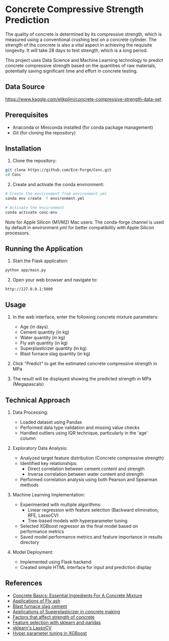 # Concrete Compressive Strength Prediction

The quality of concrete is determined by its compressive strength, which is measured using a conventional crushing test on a concrete cylinder. The strength of the concrete is also a vital aspect in achieving the requisite longevity. It will take 28 days to test strength, which is a long period.

This project uses Data Science and Machine Learning technology to predict concrete compressive strength based on the quantities of raw materials, potentially saving significant time and effort in concrete testing.

## Data Source
https://www.kaggle.com/elikplim/concrete-compressive-strength-data-set

## Prerequisites
- Anaconda or Miniconda installed (for conda package management)
- Git (for cloning the repository)

## Installation

1. Clone the repository:
```bash
git clone https://github.com/Eco-Forge/Conc.git
cd Conc
```

2. Create and activate the conda environment:
```bash
# Create the environment from environment.yml
conda env create -f environment.yml

# Activate the environment
conda activate conc-env
```

Note for Apple Silicon (M1/M2) Mac users: The conda-forge channel is used by default in environment.yml for better compatibility with Apple Silicon processors.

## Running the Application

1. Start the Flask application:
```bash
python app/main.py
```

2. Open your web browser and navigate to:
```
http://127.0.0.1:5000
```

## Usage

1. In the web interface, enter the following concrete mixture parameters:
   - Age (in days)
   - Cement quantity (in kg)
   - Water quantity (in kg)
   - Fly ash quantity (in kg)
   - Superplasticizer quantity (in kg)
   - Blast furnace slag quantity (in kg)

2. Click "Predict" to get the estimated concrete compressive strength in MPa

3. The result will be displayed showing the predicted strength in MPa (Megapascals)

## Technical Approach

1. Data Processing:
   - Loaded dataset using Pandas
   - Performed data type validation and missing value checks
   - Handled outliers using IQR technique, particularly in the 'age' column

2. Exploratory Data Analysis:
   - Analyzed target feature distribution (Concrete compressive strength)
   - Identified key relationships:
     - Direct correlation between cement content and strength
     - Inverse correlation between water content and strength
   - Performed correlation analysis using both Pearson and Spearman methods

3. Machine Learning Implementation:
   - Experimented with multiple algorithms:
     - Linear regression with feature selection (Backward elimination, RFE, LassoCV)
     - Tree-based models with hyperparameter tuning
   - Selected XGBoost regressor as the final model based on performance metrics
   - Saved model performance metrics and feature importance in results directory

4. Model Deployment:
   - Implemented using Flask backend
   - Created simple HTML interface for input and prediction display

## References
 
- [Concrete Basics: Essential Ingredients For A Concrete Mixture](https://concretesupplyco.com/concrete-basics/)
- [Applications of Fly ash](https://www.thespruce.com/fly-ash-applications-844761)
- [Blast furnace slag cement](https://theconstructor.org/concrete/blast-furnace-slag-cement/23534/)
- [Applications of Superplasticizer in concrete making](https://en.wikipedia.org/wiki/Superplasticizer)
- [Factors that affect strength of concrete](https://gharpedia.com/blog/factors-that-affect-strength-of-concrete/)
- [Feature selection with sklearn and pandas](https://towardsdatascience.com/feature-selection-with-pandas-e3690ad8504b)
- [sklearn's LassoCV](https://scikit-learn.org/stable/modules/generated/sklearn.linear_model.LassoCV.html)
- [Hyper parameter tuning in XGBoost](https://xgboost.readthedocs.io/en/latest/tutorials/param_tuning.html)

  
